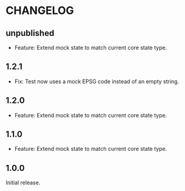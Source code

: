 # CHANGELOG

## unpublished

- Feature: Extend mock state to match current core state type.

## 1.2.1

- Fix: Test now uses a mock EPSG code instead of an empty string.

## 1.2.0

- Feature: Extend mock state to match current core state type.

## 1.1.0

- Feature: Extend mock state to match current core state type.

## 1.0.0

Initial release.
